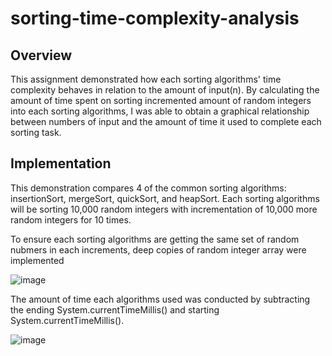 # sorting-time-complexity-analysis

## Overview
This assignment demonstrated how each sorting algorithms' time complexity behaves in relation to the amount of input(n). By calculating the amount of time spent on sorting incremented amount of random integers into each sorting algorithms, I was able to obtain a graphical relationship between numbers of input and the amount of time it used to complete each sorting task. 

## Implementation
This demonstration compares 4 of the common sorting algorithms: insertionSort, mergeSort, quickSort, and heapSort. Each sorting algorithms will be sorting 10,000 random integers with incrementation of 10,000 more random integers for 10 times.

To ensure each sorting algorithms are getting the same set of random nubmers in each increments, deep copies of random integer array were implemented

![image](https://user-images.githubusercontent.com/84875731/149714345-f8596480-f49d-4b20-bc86-4ebd6783c230.png)

The amount of time each algorithms used was conducted by subtracting the ending System.currentTimeMillis() and starting System.currentTimeMillis().

![image](https://user-images.githubusercontent.com/84875731/149714828-a8b42822-b818-4c45-b967-eb76e8dc0447.png)



